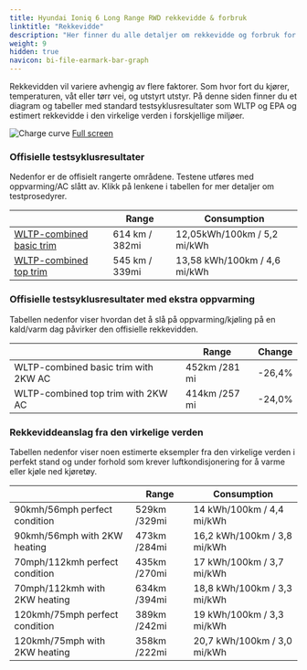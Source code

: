```yaml
---
title: Hyundai Ioniq 6 Long Range RWD rekkevidde & forbruk
linktitle: "Rekkevidde"
description: "Her finner du alle detaljer om rekkevidde og forbruk for Hyundai Ioniq 6 Long Range RWD."
weight: 9
hidden: true
navicon: bi-file-earmark-bar-graph
---
```

<!-- markdownlint-disable MD033 -->

Rekkevidden vil variere avhengig av flere faktorer. Som hvor fort du kjører, temperaturen, våt eller tørr vei, og utstyrt utstyr. På denne siden finner du et diagram og tabeller med standard testsyklusresultater som WLTP og EPA og estimert rekkevidde i den virkelige verden i forskjellige miljøer. 

<img class="img-fluid" alt="Charge curve" src="../range.svg"/>
<a href="../range.svg">Full screen</a>

### Offisielle testsyklusresultater

Nedenfor er de offisielt rangerte områdene. Testene utføres med oppvarming/AC slått av. Klikk på lenkene i tabellen for mer detaljer om testprosedyrer. 

<table class="table table-striped">
<thead>
<tr><th></th><th>  Range </th><th>Consumption </th></tr>
<tbody>
<tr><td><a href="../../../../../guides/understandingrange/wltp/">WLTP-combined basic trim</a></td><td> 614 km / 382mi </td><td>12,05kWh/100km / 5,2 mi/kWh </td></tr> 
<tr><td><a href="../../../../../guides/understandingrange/wltp/">WLTP-combined top trim</a></td><td> 545 km / 339mi </td><td> 13,58 kWh/100km / 4,6 mi/kWh </td></tr>  
</tbody></table>

### Offisielle testsyklusresultater med ekstra oppvarming

Tabellen nedenfor viser hvordan det å slå på oppvarming/kjøling på en kald/varm dag påvirker den offisielle rekkevidden. 

<table class="table table-striped">
<thead>
<tr><th></th><th>  Range </th><th>Change </th></tr>
<tbody>
<tr><td> WLTP-combined basic trim with 2KW AC </td><td> 452km /281 mi </td><td> -26,4%</td></tr>
<tr><td>  WLTP-combined top trim with 2KW AC </td><td> 414km /257 mi </td><td>-24,0%</td></tr>
</tbody></table>

### Rekkeviddeanslag fra den virkelige verden

Tabellen nedenfor viser noen estimerte eksempler fra den virkelige verden i perfekt stand og under forhold som krever luftkondisjonering for å varme eller kjøle ned kjøretøy. 

<table class="table table-striped">
<thead>
<tr><th></th><th>  Range </th><th>Consumption </th></tr>
<tbody>
<tr><td> 90kmh/56mph perfect condition </td><td> 529km /329mi</td><td> 14 kWh/100km / 4,4 mi/kWh </td></tr>
<tr><td> 90kmh/56mph with 2KW heating </td><td> 473km /284mi</td><td> 16,2 kWh/100km / 3,8 mi/kWh </td></tr
<tr><td> 70mph/112kmh perfect condition </td><td> 435km /270mi</td><td> 17 kWh/100km / 3,7 mi/kWh</td></tr>
<tr><td> 70mph/112kmh with 2KW heating </td><td> 634km /394mi</td><td> 18,8 kWh/100km / 3,3 mi/kWh  </td></tr
<tr><td> 120kmh/75mph perfect condition </td><td> 389km /242mi</td><td> 19 kWh/100km / 3,3 mi/kWh </td></tr>
<tr><td> 120kmh/75mph with 2KW heating </td><td> 358km /222mi</td><td> 20,7 kWh/100km / 3,0 mi/kWh </td></tr
</tbody></table>
